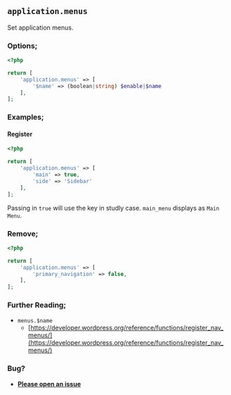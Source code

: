 ## `application.menus`

Set application menus.

### Options;

```php
<?php

return [
    'application.menus' => [
        '$name' => (boolean|string) $enable|$name
    ],
];
```

### Examples;

#### Register

```php
<?php

return [
    'application.menus' => [
        'main' => true,
        'side' => 'Sidebar'
    ],
];
```

Passing in `true` will use the key in studly case. `main_menu` displays as `Main Menu`.

### Remove;

```php
<?php

return [
    'application.menus' => [
        'primary_navigation' => false,
    ],
];
```

### Further Reading;

- `menus.$name`
  - [https://developer.wordpress.org/reference/functions/register_nav_menus/](https://developer.wordpress.org/reference/functions/register_nav_menus/)

### Bug?

- **[Please open an issue](https://github.com/darrenjacoby/intervention/issues/new?title=[application.menus]&labels=bug&assignees=darrenjacoby)**
